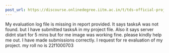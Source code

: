 ```yaml
---
post_url: https://discourse.onlinedegree.iitm.ac.in/t/tds-official-project1-discrepencies/171141/14
---
```

My evaluation log file is missing in report provided. It says tasksA was not found. but I have submitted tasksA in my project file. Also it says server didnt start for 5 mins but for me image was working fine. please kindly help me out. I have made submissions correctly. I request for re evaluation of my project. my roll no is 22f1000703